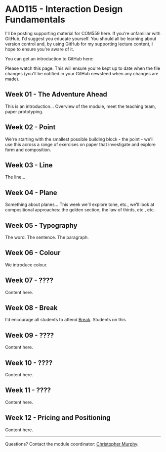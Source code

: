 AAD115 - Interaction Design Fundamentals
========================================

I'll be posting supporting material for COM559 here. If you're unfamiliar with GitHub, I'd suggest you educate yourself. You should all be learning about version control and, by using GitHub for my supporting lecture content, I hope to ensure you're aware of it.

You can get an introduction to GitHub here: 

Please watch this page. This will ensure you're kept up to date when the file changes (you'll be notified in your GitHub newsfeed when any changes are made). <!-- Revisit. -->


Week 01 - The Adventure Ahead
-----------------------------

This is an introduction… Overview of the module, meet the teaching team, paper prototyping.


Week 02 - Point
---------------

We're starting with the smallest possible building block - the point - we'll use this across a range of exercises on paper that investigate and explore form and composition.


Week 03 - Line
--------------

The line…


Week 04 - Plane
---------------

Something about planes… This week we'll explore tone, etc., we'll look at compositional approaches: the golden section, the law of thirds, etc., etc.


Week 05 - Typography
--------------------

The word. The sentence. The paragraph.


Week 06 - Colour
----------------

We introduce colour.


Week 07 - ????
--------------

Content here.


Week 08 - Break
---------------

I'd encourage all students to attend [Break](http://breakconf.org). Students on this 


Week 09 - ????
--------------

Content here.


Week 10 - ????
--------------

Content here.


Week 11 - ????
--------------

Content here.


Week 12 - Pricing and Positioning
---------------------------------

Content here.


----


Questions? Contact the module coordinator: [Christopher Murphy](mailto:chris.murphyk@ulster.ac.uk?Subject=AAD115).
